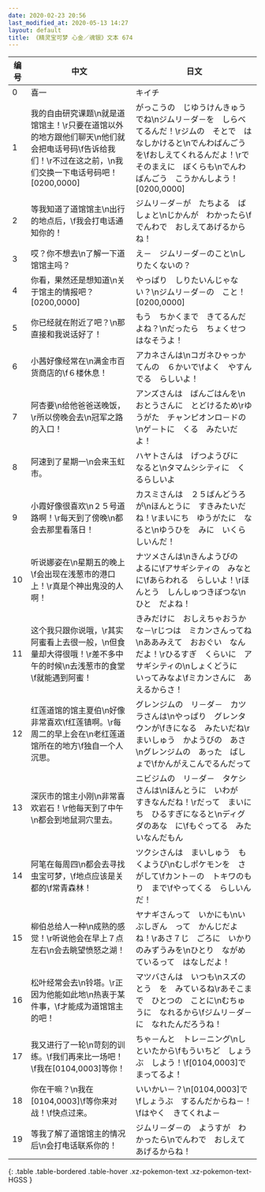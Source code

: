 ```yaml
---
date: 2020-02-23 20:56
last_modified_at: 2020-05-13 14:27
layout: default
title: 《精灵宝可梦 心金／魂银》文本 674
---
```

| 编号 | 中文 | 日文 |
| ---- | ---- | ---- |
| 0 | 喜一 | キイチ |
| 1 | 我的自由研究课题\n就是道馆馆主！\r只要在道馆以外的地方跟他们聊天\n他们就会把电话号码\f告诉给我们！\r不过在这之前，\n我们交换一下电话号码吧！[0200,0000] | がっこうの　じゆうけんきゅうでね\nジムリ－ダ－を　しらべてるんだ！\rジムの　そとで　はなしかけると\nでんわばんごうを\fおしえてくれるんだよ！\rで　そのまえに　ぼくらも\nでんわばんごう　こうかんしよう！[0200,0000] |
| 2 | 等我知道了道馆馆主\n出行的地点后，\f我会打电话通知你的！ | ジムリ－ダ－が　たちよる　ばしょと\nじかんが　わかったら\fでんわで　おしえてあげるからね！ |
| 3 | 哎？你不想去\n了解一下道馆馆主吗？ | え－　ジムリ－ダ－のこと\nしりたくないの？ |
| 4 | 你看，果然还是想知道\n关于馆主的情报吧？[0200,0000] | やっぱり　しりたいんじゃない？\nジムリ－ダ－の　こと！[0200,0000] |
| 5 | 你已经就在附近了吧？\n那直接和我说话好了！ | もう　ちかくまで　きてるんだよね？\nだったら　ちょくせつ　はなそうよ！ |
| 6 | 小茜好像经常在\n满金市百货商店的\f６楼休息！ | アカネさんは\nコガネひゃっかてんの　６かいで\fよく　やすんでる　らしいよ！ |
| 7 | 阿杏要\n给他爸爸送晚饭，\r所以傍晚会去\n冠军之路的入口！ | アンズさんは　ばんごはんを\nおとうさんに　とどけるため\rゆうがた　チャンピオンロ－ドの\nゲ－トに　くる　みたいだよ！ |
| 8 | 阿速到了星期一\n会来玉虹市。 | ハヤトさんは　げつようびに　なると\nタマムシシティに　くるらしいよ |
| 9 | 小霞好像很喜欢\n２５号道路啊！\r每天到了傍晚\n都会去那里看落日！ | カスミさんは　２５ばんどうろが\nほんとうに　すきみたいだね！\rまいにち　ゆうがたに　なると\nゆうひを　みに　いくらしいんだ！ |
| 10 | 听说娜姿在\n星期五的晚上\f会出现在浅葱市的港口上！\r真是个神出鬼没的人啊！ | ナツメさんは\nきんようびの　よるに\fアサギシティの　みなとに\fあらわれる　らしいよ！\rほんとう　しんしゅつきぼつな\nひと　だよね！ |
| 11 | 这个我只跟你说哦，\r其实阿蜜看上去很一般，\n但食量却大得很哦！\r差不多中午的时候\n去浅葱市的食堂\f就能遇到阿蜜！ | きみだけに　おしえちゃおうかな－\rじつは　ミカンさんってね\nああみえて　おおぐい　なんだよ！\rひるすぎ　くらいに　アサギシティの\nしょくどうに　いってみなよ\fミカンさんに　あえるからさ！ |
| 12 | 红莲道馆的馆主夏伯\n好像非常喜欢\f红莲镇啊。\r每周二的早上会在\n老红莲道馆所在的地方\f独自一个人沉思。 | グレンジムの　リ－ダ－　カツラさんは\nやっぱり　グレンタウンが\fきになる　みたいだね\rまいしゅう　かようびの　あさ\nグレンジムの　あった　ばしょで\fかんがえこんでるんだって |
| 13 | 深灰市的馆主小刚\n非常喜欢岩石！\r他每天到了中午\n都会到地鼠洞穴里去。 | ニビジムの　リ－ダ－　タケシさんは\nほんとうに　いわが　すきなんだね！\rだって　まいにち　ひるすぎになると\nディグダのあな　に\fもぐってる　みたいなんだもん |
| 14 | 阿笔在每周四\n都会去寻找虫宝可梦，\f地点应该是关都的\f常青森林！ | ツクシさんは　まいしゅう　もくようび\nむしポケモンを　さがして\fカント－の　トキワのもり　まで\fやってくる　らしいんだ！ |
| 15 | 柳伯总给人一种\n成熟的感觉！\r听说他会在早上７点左右\n会去眺望愤怒之湖！ | ヤナギさんって　いかにも\nいぶしぎん　って　かんじだよね！\rあさ７じ　ごろに　いかりのみずうみを\nひとり　ながめているって　はなしだよ！ |
| 16 | 松叶经常会去\n铃塔。\r正因为他能如此地\n热衷于某件事，\f才能成为道馆馆主的吧！ | マツバさんは　いつも\nスズのとう　を　みているね\rあそこまで　ひとつの　ことに\nむちゅうに　なれるから\fジムリ－ダ－に　なれたんだろうね！ |
| 17 | 我又进行了一轮\n苛刻的训练。\f我们再来比一场吧！\f我在[0104,0003]等你！ | ちゃ－んと　トレ－ニング\nしといたから\fもういちど　しょうぶ　しよう！\f[0104,0003]で　まってるよ！ |
| 18 | 你在干嘛？\n我在[0104,0003]\f等你来对战！\f快点过来。 | いいかい－？\n[0104,0003]で\fしょうぶ　するんだからね－！\fはやく　きてくれよ－ |
| 19 | 等我了解了道馆馆主的情况后\n会打电话联系你的！ | ジムリ－ダ－の　ようすが　わかったら\nでんわで　おしえてあげるからね！ |
{: .table .table-bordered .table-hover .xz-pokemon-text .xz-pokemon-text-HGSS }